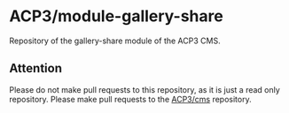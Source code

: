 # ACP3/module-gallery-share

Repository of the gallery-share module of the ACP3 CMS.

## Attention

Please do not make pull requests to this repository, as it is just a read only repository.
Please make pull requests to the [ACP3/cms](https://gitlab.com/ACP3/cms.git) repository.
